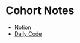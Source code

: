 # Cohort Notes
- [Notion ](https://quickest-juniper-f9c.notion.site/Cohort-2-0-FullStack-Open-Source-6b6c2a9f1282499aba4782b88bf7e204)
- [Daily Code ](https://projects.100xdevs.com/)